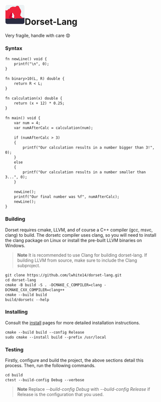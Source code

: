 <img align="left" width="64" height="64" src="branding/icon.png" alt="Dorset-Lang">

# Dorset-Lang

Very fragile, handle with care :worried:

### Syntax
```
fn newLine() void {
    printf("\n", 0);
}

fn binary>10(L, R) double {
    return R < L;
}

fn calculation(x) double {
    return (x + 12) * 0.25;
}

fn main() void { 
    var num = 4;
    var numAfterCalc = calculation(num);

    if (numAfterCalc > 3)
    {
        printf("Our calculation results in a number bigger than 3!", 0);
    }
    else
    {
        printf("Our calculation results in a number smaller than 3...", 0);
    }

    newLine();
    printf("Our final number was %f", numAfterCalc);
    newLine();
}

```
### Building
Dorset requires cmake, LLVM, and of course a C++ compiler (gcc, msvc, clang) to build. The dorsetc compiler uses clang, so you will need to install the clang package on Linux or install the pre-built LLVM binaries on Windows.
> **Note**
> It is recommended to use Clang for building dorset-lang. If building LLVM from source, make sure to include the Clang subproject.
```
git clone https://github.com/lwhite14/dorset-lang.git
cd dorset-lang
cmake -B build -S . -DCMAKE_C_COMPILER=clang -DCMAKE_CXX_COMPILER=clang++
cmake --build build
build/dorsetc --help
```

### Installing
Consult the [install](./docs/INSTALL.md) pages for more detailed installation instructions.
```
cmake --build build --config Release
sudo cmake --install build --prefix /usr/local
```

### Testing
Firstly, configure and build the project, the above sections detail this process. Then, run the following commands.
```
cd build
ctest --build-config Debug --verbose
```
> **Note**
> Replace <i>--build-config Debug</i> with <i>--build-config Release</i> if Release is the configuration that you used.



